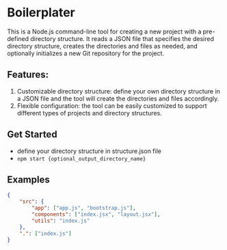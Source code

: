 # Boilerplater

This is a Node.js command-line tool for creating a new project with a pre-defined directory structure. It reads a JSON file that specifies the desired directory structure, creates the directories and files as needed, and optionally initializes a new Git repository for the project.

## Features:

1. Customizable directory structure: define your own directory structure in a JSON file and the tool will create the directories and files accordingly.
2. Flexible configuration: the tool can be easily customized to support different types of projects and directory structures.

## Get Started

-   define your directory structure in structure.json file
-   `npm start {optional_output_directory_name}`

## Examples

```json
{
    "src": {
        "app": ["app.js", "bootstrap.js"],
        "components": ["index.jsx", "layout.jsx"],
        "utils": "index.js"
    },
    ".": ["index.js"]
}
```
